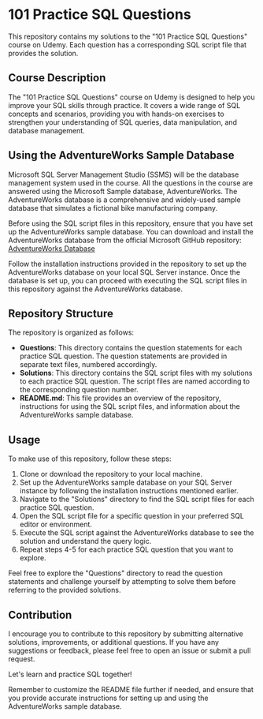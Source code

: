 # 101 Practice SQL Questions

This repository contains my solutions to the "101 Practice SQL Questions" course on Udemy. Each question has a corresponding SQL script file that provides the solution.

## Course Description

The "101 Practice SQL Questions" course on Udemy is designed to help you improve your SQL skills through practice. It covers a wide range of SQL concepts and scenarios, providing you with hands-on exercises to strengthen your understanding of SQL queries, data manipulation, and database management.

## Using the AdventureWorks Sample Database

Microsoft SQL Server Management Studio (SSMS) will be the database management system used in the course. All the questions in the course are answered using the Microsoft Sample database, AdventureWorks. The AdventureWorks database is a comprehensive and widely-used sample database that simulates a fictional bike manufacturing company.

Before using the SQL script files in this repository, ensure that you have set up the AdventureWorks sample database. You can download and install the AdventureWorks database from the official Microsoft GitHub repository: [AdventureWorks Database](https://github.com/microsoft/sql-server-samples/tree/master/samples/databases/adventure-works)

Follow the installation instructions provided in the repository to set up the AdventureWorks database on your local SQL Server instance. Once the database is set up, you can proceed with executing the SQL script files in this repository against the AdventureWorks database.

## Repository Structure

The repository is organized as follows:

- **Questions**: This directory contains the question statements for each practice SQL question. The question statements are provided in separate text files, numbered accordingly.
- **Solutions**: This directory contains the SQL script files with my solutions to each practice SQL question. The script files are named according to the corresponding question number.
- **README.md**: This file provides an overview of the repository, instructions for using the SQL script files, and information about the AdventureWorks sample database.

## Usage

To make use of this repository, follow these steps:

1. Clone or download the repository to your local machine.
2. Set up the AdventureWorks sample database on your SQL Server instance by following the installation instructions mentioned earlier.
3. Navigate to the "Solutions" directory to find the SQL script files for each practice SQL question.
4. Open the SQL script file for a specific question in your preferred SQL editor or environment.
5. Execute the SQL script against the AdventureWorks database to see the solution and understand the query logic.
6. Repeat steps 4-5 for each practice SQL question that you want to explore.

Feel free to explore the "Questions" directory to read the question statements and challenge yourself by attempting to solve them before referring to the provided solutions.

## Contribution

I encourage you to contribute to this repository by submitting alternative solutions, improvements, or additional questions. If you have any suggestions or feedback, please feel free to open an issue or submit a pull request.

Let's learn and practice SQL together!

Remember to customize the README file further if needed, and ensure that you provide accurate instructions for setting up and using the AdventureWorks sample database.

